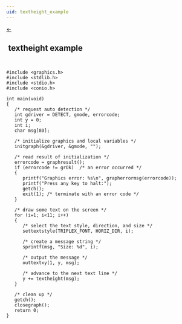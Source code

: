 ```yaml
---
uid: textheight_example
---
```

<a class="whitespacepre" href="textheight.md#examples"> ← </a>

## &nbsp;textheight example

``` ```<br>

```
#include <graphics.h>
#include <stdlib.h>
#include <stdio.h>
#include <conio.h>

int main(void)
{
   /* request auto detection */
   int gdriver = DETECT, gmode, errorcode;
   int y = 0;
   int i;
   char msg[80];

   /* initialize graphics and local variables */
   initgraph(&gdriver, &gmode, "");

   /* read result of initialization */
   errorcode = graphresult();
   if (errorcode != grOk)  /* an error occurred */
   {
      printf("Graphics error: %s\n", grapherrormsg(errorcode));
      printf("Press any key to halt:");
      getch();
      exit(1); /* terminate with an error code */
   }

   /* draw some text on the screen */
   for (i=1; i<11; i++)
   {
      /* select the text style, direction, and size */
      settextstyle(TRIPLEX_FONT, HORIZ_DIR, i);

      /* create a message string */
      sprintf(msg, "Size: %d", i);

      /* output the message */
      outtextxy(1, y, msg);

      /* advance to the next text line */
      y += textheight(msg);
   }

   /* clean up */
   getch();
   closegraph();
   return 0;
}
```

<br>